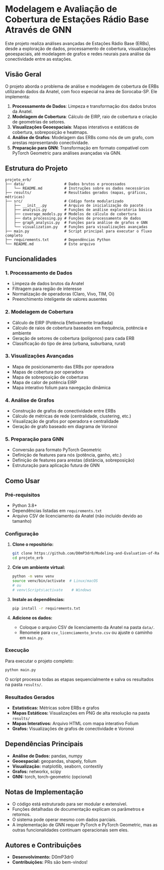 # Modelagem e Avaliação de Cobertura de Estações Rádio Base Através de GNN

Este projeto realiza análises avançadas de Estações Rádio Base (ERBs), desde a exploração de dados, 
processamento de cobertura, visualizações geoespaciais, até modelagem de grafos e redes neurais
para análise da conectividade entre as estações.

## Visão Geral

O projeto aborda o problema de análise e modelagem de cobertura de ERBs utilizando dados da Anatel,
com foco especial na área de Sorocaba-SP. Ele implementa:

1. **Processamento de Dados**: Limpeza e transformação dos dados brutos da Anatel.
2. **Modelagem de Cobertura**: Cálculo de EIRP, raio de cobertura e criação de geometrias de setores.
3. **Visualizações Geoespaciais**: Mapas interativos e estáticos de cobertura, sobreposição e heatmaps.
4. **Análise de Grafos**: Modelagem das ERBs como nós de um grafo, com arestas representando conectividade.
5. **Preparação para GNN**: Transformação em formato compatível com PyTorch Geometric para análises avançadas via GNN.

## Estrutura do Projeto

```
projeto_erb/
├── data/                  # Dados brutos e processados
│   └── README.md          # Instruções sobre os dados necessários
├── results/               # Resultados gerados (mapas, gráficos, métricas)
├── src/                   # Código fonte modularizado
│   ├── __init__.py        # Arquivo de inicialização do pacote
│   ├── analysis.py        # Funções de análise exploratória básica
│   ├── coverage_models.py # Modelos de cálculo de cobertura
│   ├── data_processing.py # Funções de processamento de dados
│   ├── graph_analysis.py  # Funções para análise de grafos e GNN
│   └── visualization.py   # Funções para visualizações avançadas
├── main.py                # Script principal para executar o fluxo completo
├── requirements.txt       # Dependências Python
└── README.md              # Este arquivo
```

## Funcionalidades

### 1. Processamento de Dados
- Limpeza de dados brutos da Anatel
- Filtragem para região de interesse
- Normalização de operadoras (Claro, Vivo, TIM, Oi)
- Preenchimento inteligente de valores ausentes

### 2. Modelagem de Cobertura
- Cálculo de EIRP (Potência Efetivamente Irradiada)
- Cálculo de raios de cobertura baseados em frequência, potência e ambiente
- Geração de setores de cobertura (polígonos) para cada ERB
- Classificação do tipo de área (urbana, suburbana, rural)

### 3. Visualizações Avançadas
- Mapa de posicionamento das ERBs por operadora
- Mapas de cobertura por operadora
- Mapa de sobreposição de coberturas
- Mapa de calor de potência EIRP
- Mapa interativo folium para navegação dinâmica

### 4. Análise de Grafos
- Construção de grafos de conectividade entre ERBs
- Cálculo de métricas de rede (centralidade, clustering, etc.)
- Visualização de grafos por operadora e centralidade
- Geração de grafo baseado em diagrama de Voronoi

### 5. Preparação para GNN
- Conversão para formato PyTorch Geometric
- Definição de features para nós (potência, ganho, etc.)
- Definição de features para arestas (distância, sobreposição)
- Estruturação para aplicação futura de GNN

## Como Usar

### Pré-requisitos
- Python 3.8+
- Dependências listadas em `requirements.txt`
- Arquivo CSV de licenciamento da Anatel (não incluído devido ao tamanho)

### Configuração

1. **Clone o repositório:**
   ```bash
   git clone https://github.com/D0mP3dr0/Modeling-and-Evaluation-of-Radio-Base-Coverage-through-Graph-Neural-Networks.git
   cd projeto_erb
   ```

2. **Crie um ambiente virtual:**
   ```bash
   python -m venv venv
   source venv/bin/activate  # Linux/macOS
   # ou
   # venv\Scripts\activate    # Windows
   ```

3. **Instale as dependências:**
   ```bash
   pip install -r requirements.txt
   ```

4. **Adicione os dados:**
   - Coloque o arquivo CSV de licenciamento da Anatel na pasta `data/`.
   - Renomeie para `csv_licenciamento_bruto.csv` ou ajuste o caminho em `main.py`.

### Execução

Para executar o projeto completo:
```bash
python main.py
```

O script processa todas as etapas sequencialmente e salva os resultados na pasta `results/`.

### Resultados Gerados

- **Estatísticas:** Métricas sobre ERBs e grafos
- **Mapas Estáticos:** Visualizações em PNG de alta resolução na pasta `results/`
- **Mapas Interativos:** Arquivo HTML com mapa interativo Folium
- **Grafos:** Visualizações de grafos de conectividade e Voronoi

## Dependências Principais

- **Análise de Dados:** pandas, numpy
- **Geoespacial:** geopandas, shapely, folium
- **Visualização:** matplotlib, seaborn, contextily
- **Grafos:** networkx, scipy
- **GNN:** torch, torch-geometric (opcional)

## Notas de Implementação

- O código está estruturado para ser modular e extensível.
- Funções detalhadas de documentação explicam os parâmetros e retornos.
- O sistema pode operar mesmo com dados parciais.
- A implementação de GNN requer PyTorch e PyTorch Geometric, mas as outras funcionalidades continuam operacionais sem eles.

## Autores e Contribuições

- **Desenvolvimento:** D0mP3dr0
- **Contribuições:** PRs são bem-vindos!
